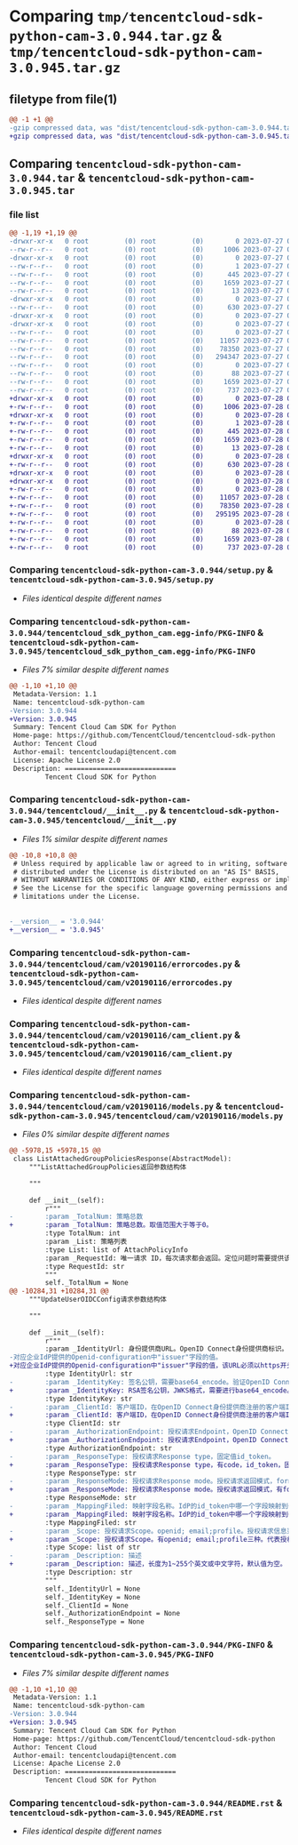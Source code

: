 # Comparing `tmp/tencentcloud-sdk-python-cam-3.0.944.tar.gz` & `tmp/tencentcloud-sdk-python-cam-3.0.945.tar.gz`

## filetype from file(1)

```diff
@@ -1 +1 @@
-gzip compressed data, was "dist/tencentcloud-sdk-python-cam-3.0.944.tar", last modified: Thu Jul 27 02:10:16 2023, max compression
+gzip compressed data, was "dist/tencentcloud-sdk-python-cam-3.0.945.tar", last modified: Fri Jul 28 00:22:45 2023, max compression
```

## Comparing `tencentcloud-sdk-python-cam-3.0.944.tar` & `tencentcloud-sdk-python-cam-3.0.945.tar`

### file list

```diff
@@ -1,19 +1,19 @@
-drwxr-xr-x   0 root         (0) root         (0)        0 2023-07-27 02:10:16.000000 tencentcloud-sdk-python-cam-3.0.944/
--rw-r--r--   0 root         (0) root         (0)     1006 2023-07-27 02:10:16.000000 tencentcloud-sdk-python-cam-3.0.944/setup.py
-drwxr-xr-x   0 root         (0) root         (0)        0 2023-07-27 02:10:16.000000 tencentcloud-sdk-python-cam-3.0.944/tencentcloud_sdk_python_cam.egg-info/
--rw-r--r--   0 root         (0) root         (0)        1 2023-07-27 02:10:16.000000 tencentcloud-sdk-python-cam-3.0.944/tencentcloud_sdk_python_cam.egg-info/dependency_links.txt
--rw-r--r--   0 root         (0) root         (0)      445 2023-07-27 02:10:16.000000 tencentcloud-sdk-python-cam-3.0.944/tencentcloud_sdk_python_cam.egg-info/SOURCES.txt
--rw-r--r--   0 root         (0) root         (0)     1659 2023-07-27 02:10:16.000000 tencentcloud-sdk-python-cam-3.0.944/tencentcloud_sdk_python_cam.egg-info/PKG-INFO
--rw-r--r--   0 root         (0) root         (0)       13 2023-07-27 02:10:16.000000 tencentcloud-sdk-python-cam-3.0.944/tencentcloud_sdk_python_cam.egg-info/top_level.txt
-drwxr-xr-x   0 root         (0) root         (0)        0 2023-07-27 02:10:16.000000 tencentcloud-sdk-python-cam-3.0.944/tencentcloud/
--rw-r--r--   0 root         (0) root         (0)      630 2023-07-27 02:10:16.000000 tencentcloud-sdk-python-cam-3.0.944/tencentcloud/__init__.py
-drwxr-xr-x   0 root         (0) root         (0)        0 2023-07-27 02:10:16.000000 tencentcloud-sdk-python-cam-3.0.944/tencentcloud/cam/
-drwxr-xr-x   0 root         (0) root         (0)        0 2023-07-27 02:10:16.000000 tencentcloud-sdk-python-cam-3.0.944/tencentcloud/cam/v20190116/
--rw-r--r--   0 root         (0) root         (0)        0 2023-07-27 02:10:16.000000 tencentcloud-sdk-python-cam-3.0.944/tencentcloud/cam/v20190116/__init__.py
--rw-r--r--   0 root         (0) root         (0)    11057 2023-07-27 02:10:16.000000 tencentcloud-sdk-python-cam-3.0.944/tencentcloud/cam/v20190116/errorcodes.py
--rw-r--r--   0 root         (0) root         (0)    78350 2023-07-27 02:10:16.000000 tencentcloud-sdk-python-cam-3.0.944/tencentcloud/cam/v20190116/cam_client.py
--rw-r--r--   0 root         (0) root         (0)   294347 2023-07-27 02:10:16.000000 tencentcloud-sdk-python-cam-3.0.944/tencentcloud/cam/v20190116/models.py
--rw-r--r--   0 root         (0) root         (0)        0 2023-07-27 02:10:16.000000 tencentcloud-sdk-python-cam-3.0.944/tencentcloud/cam/__init__.py
--rw-r--r--   0 root         (0) root         (0)       88 2023-07-27 02:10:16.000000 tencentcloud-sdk-python-cam-3.0.944/setup.cfg
--rw-r--r--   0 root         (0) root         (0)     1659 2023-07-27 02:10:16.000000 tencentcloud-sdk-python-cam-3.0.944/PKG-INFO
--rw-r--r--   0 root         (0) root         (0)      737 2023-07-27 02:10:16.000000 tencentcloud-sdk-python-cam-3.0.944/README.rst
+drwxr-xr-x   0 root         (0) root         (0)        0 2023-07-28 00:22:45.000000 tencentcloud-sdk-python-cam-3.0.945/
+-rw-r--r--   0 root         (0) root         (0)     1006 2023-07-28 00:22:45.000000 tencentcloud-sdk-python-cam-3.0.945/setup.py
+drwxr-xr-x   0 root         (0) root         (0)        0 2023-07-28 00:22:45.000000 tencentcloud-sdk-python-cam-3.0.945/tencentcloud_sdk_python_cam.egg-info/
+-rw-r--r--   0 root         (0) root         (0)        1 2023-07-28 00:22:45.000000 tencentcloud-sdk-python-cam-3.0.945/tencentcloud_sdk_python_cam.egg-info/dependency_links.txt
+-rw-r--r--   0 root         (0) root         (0)      445 2023-07-28 00:22:45.000000 tencentcloud-sdk-python-cam-3.0.945/tencentcloud_sdk_python_cam.egg-info/SOURCES.txt
+-rw-r--r--   0 root         (0) root         (0)     1659 2023-07-28 00:22:45.000000 tencentcloud-sdk-python-cam-3.0.945/tencentcloud_sdk_python_cam.egg-info/PKG-INFO
+-rw-r--r--   0 root         (0) root         (0)       13 2023-07-28 00:22:45.000000 tencentcloud-sdk-python-cam-3.0.945/tencentcloud_sdk_python_cam.egg-info/top_level.txt
+drwxr-xr-x   0 root         (0) root         (0)        0 2023-07-28 00:22:45.000000 tencentcloud-sdk-python-cam-3.0.945/tencentcloud/
+-rw-r--r--   0 root         (0) root         (0)      630 2023-07-28 00:22:45.000000 tencentcloud-sdk-python-cam-3.0.945/tencentcloud/__init__.py
+drwxr-xr-x   0 root         (0) root         (0)        0 2023-07-28 00:22:45.000000 tencentcloud-sdk-python-cam-3.0.945/tencentcloud/cam/
+drwxr-xr-x   0 root         (0) root         (0)        0 2023-07-28 00:22:45.000000 tencentcloud-sdk-python-cam-3.0.945/tencentcloud/cam/v20190116/
+-rw-r--r--   0 root         (0) root         (0)        0 2023-07-28 00:22:45.000000 tencentcloud-sdk-python-cam-3.0.945/tencentcloud/cam/v20190116/__init__.py
+-rw-r--r--   0 root         (0) root         (0)    11057 2023-07-28 00:22:45.000000 tencentcloud-sdk-python-cam-3.0.945/tencentcloud/cam/v20190116/errorcodes.py
+-rw-r--r--   0 root         (0) root         (0)    78350 2023-07-28 00:22:45.000000 tencentcloud-sdk-python-cam-3.0.945/tencentcloud/cam/v20190116/cam_client.py
+-rw-r--r--   0 root         (0) root         (0)   295195 2023-07-28 00:22:45.000000 tencentcloud-sdk-python-cam-3.0.945/tencentcloud/cam/v20190116/models.py
+-rw-r--r--   0 root         (0) root         (0)        0 2023-07-28 00:22:45.000000 tencentcloud-sdk-python-cam-3.0.945/tencentcloud/cam/__init__.py
+-rw-r--r--   0 root         (0) root         (0)       88 2023-07-28 00:22:45.000000 tencentcloud-sdk-python-cam-3.0.945/setup.cfg
+-rw-r--r--   0 root         (0) root         (0)     1659 2023-07-28 00:22:45.000000 tencentcloud-sdk-python-cam-3.0.945/PKG-INFO
+-rw-r--r--   0 root         (0) root         (0)      737 2023-07-28 00:22:45.000000 tencentcloud-sdk-python-cam-3.0.945/README.rst
```

### Comparing `tencentcloud-sdk-python-cam-3.0.944/setup.py` & `tencentcloud-sdk-python-cam-3.0.945/setup.py`

 * *Files identical despite different names*

### Comparing `tencentcloud-sdk-python-cam-3.0.944/tencentcloud_sdk_python_cam.egg-info/PKG-INFO` & `tencentcloud-sdk-python-cam-3.0.945/tencentcloud_sdk_python_cam.egg-info/PKG-INFO`

 * *Files 7% similar despite different names*

```diff
@@ -1,10 +1,10 @@
 Metadata-Version: 1.1
 Name: tencentcloud-sdk-python-cam
-Version: 3.0.944
+Version: 3.0.945
 Summary: Tencent Cloud Cam SDK for Python
 Home-page: https://github.com/TencentCloud/tencentcloud-sdk-python
 Author: Tencent Cloud
 Author-email: tencentcloudapi@tencent.com
 License: Apache License 2.0
 Description: ============================
         Tencent Cloud SDK for Python
```

### Comparing `tencentcloud-sdk-python-cam-3.0.944/tencentcloud/__init__.py` & `tencentcloud-sdk-python-cam-3.0.945/tencentcloud/__init__.py`

 * *Files 1% similar despite different names*

```diff
@@ -10,8 +10,8 @@
 # Unless required by applicable law or agreed to in writing, software
 # distributed under the License is distributed on an "AS IS" BASIS,
 # WITHOUT WARRANTIES OR CONDITIONS OF ANY KIND, either express or implied.
 # See the License for the specific language governing permissions and
 # limitations under the License.
 
 
-__version__ = '3.0.944'
+__version__ = '3.0.945'
```

### Comparing `tencentcloud-sdk-python-cam-3.0.944/tencentcloud/cam/v20190116/errorcodes.py` & `tencentcloud-sdk-python-cam-3.0.945/tencentcloud/cam/v20190116/errorcodes.py`

 * *Files identical despite different names*

### Comparing `tencentcloud-sdk-python-cam-3.0.944/tencentcloud/cam/v20190116/cam_client.py` & `tencentcloud-sdk-python-cam-3.0.945/tencentcloud/cam/v20190116/cam_client.py`

 * *Files identical despite different names*

### Comparing `tencentcloud-sdk-python-cam-3.0.944/tencentcloud/cam/v20190116/models.py` & `tencentcloud-sdk-python-cam-3.0.945/tencentcloud/cam/v20190116/models.py`

 * *Files 0% similar despite different names*

```diff
@@ -5978,15 +5978,15 @@
 class ListAttachedGroupPoliciesResponse(AbstractModel):
     """ListAttachedGroupPolicies返回参数结构体
 
     """
 
     def __init__(self):
         r"""
-        :param _TotalNum: 策略总数
+        :param _TotalNum: 策略总数。取值范围大于等于0。
         :type TotalNum: int
         :param _List: 策略列表
         :type List: list of AttachPolicyInfo
         :param _RequestId: 唯一请求 ID，每次请求都会返回。定位问题时需要提供该次请求的 RequestId。
         :type RequestId: str
         """
         self._TotalNum = None
@@ -10284,31 +10284,31 @@
     """UpdateUserOIDCConfig请求参数结构体
 
     """
 
     def __init__(self):
         r"""
         :param _IdentityUrl: 身份提供商URL。OpenID Connect身份提供商标识。
-对应企业IdP提供的Openid-configuration中"issuer"字段的值。
+对应企业IdP提供的Openid-configuration中"issuer"字段的值，该URL必须以https开头，符合标准URL格式，不允许带有query参数（以?标识）、fragment片段（以#标识）和登录信息（以@标识）。
         :type IdentityUrl: str
-        :param _IdentityKey: 签名公钥，需要base64_encode。验证OpenID Connect身份提供商ID Token签名的公钥。为了您的帐号安全，建议您定期轮换签名公钥。
+        :param _IdentityKey: RSA签名公钥，JWKS格式，需要进行base64_encode。验证OpenID Connect身份提供商ID Token签名的公钥。为了您的账号安全，建议您定期轮换签名公钥。
         :type IdentityKey: str
-        :param _ClientId: 客户端ID，在OpenID Connect身份提供商注册的客户端ID。
+        :param _ClientId: 客户端ID，在OpenID Connect身份提供商注册的客户端ID，允许英文字母、数字、特殊字符.-_:/，不能以特殊字符.-_:/开头，单个客户端ID最大64个字符。
         :type ClientId: str
-        :param _AuthorizationEndpoint: 授权请求Endpoint，OpenID Connect身份提供商授权地址。对应企业IdP提供的Openid-configuration中"authorization_endpoint"字段的值。
+        :param _AuthorizationEndpoint: 授权请求Endpoint，OpenID Connect身份提供商授权地址。对应企业IdP提供的Openid-configuration中"authorization_endpoint"字段的值，该URL必须以https开头，符合标准URL格式，不允许带有query参数（以?标识）、fragment片段（以#标识）和登录信息（以@标识）。
         :type AuthorizationEndpoint: str
-        :param _ResponseType: 授权请求Response type，固定值id_token。
+        :param _ResponseType: 授权请求Response type，有code，id_token，固定值id_token。
         :type ResponseType: str
-        :param _ResponseMode: 授权请求Response mode。授权请求返回模式，form_post和fragment两种可选模式，推荐选择form_post模式。
+        :param _ResponseMode: 授权请求Response mode。授权请求返回模式，有form_post和fragment两种可选模式，推荐选择form_post模式。
         :type ResponseMode: str
-        :param _MappingFiled: 映射字段名称。IdP的id_token中哪一个字段映射到子用户的用户名，通常是sub或者name字段
+        :param _MappingFiled: 映射字段名称。IdP的id_token中哪一个字段映射到子用户的用户名，通常是sub或者name字段,仅支持英文字母、数宇、汉字、符号@、＆_[]-的组合，1-255个中文或英文字符
         :type MappingFiled: str
-        :param _Scope: 授权请求Scope。openid; email;profile。授权请求信息范围。默认必选openid。
+        :param _Scope: 授权请求Scope。有openid; email;profile三种。代表授权请求信息范围openid表示请求访问用户的身份信息，email表示请求访问用户的电子邮件地址，profile表示请求访问用户的基本信息。默认必选openid。
         :type Scope: list of str
-        :param _Description: 描述
+        :param _Description: 描述，长度为1~255个英文或中文字符，默认值为空。
         :type Description: str
         """
         self._IdentityUrl = None
         self._IdentityKey = None
         self._ClientId = None
         self._AuthorizationEndpoint = None
         self._ResponseType = None
```

### Comparing `tencentcloud-sdk-python-cam-3.0.944/PKG-INFO` & `tencentcloud-sdk-python-cam-3.0.945/PKG-INFO`

 * *Files 7% similar despite different names*

```diff
@@ -1,10 +1,10 @@
 Metadata-Version: 1.1
 Name: tencentcloud-sdk-python-cam
-Version: 3.0.944
+Version: 3.0.945
 Summary: Tencent Cloud Cam SDK for Python
 Home-page: https://github.com/TencentCloud/tencentcloud-sdk-python
 Author: Tencent Cloud
 Author-email: tencentcloudapi@tencent.com
 License: Apache License 2.0
 Description: ============================
         Tencent Cloud SDK for Python
```

### Comparing `tencentcloud-sdk-python-cam-3.0.944/README.rst` & `tencentcloud-sdk-python-cam-3.0.945/README.rst`

 * *Files identical despite different names*

